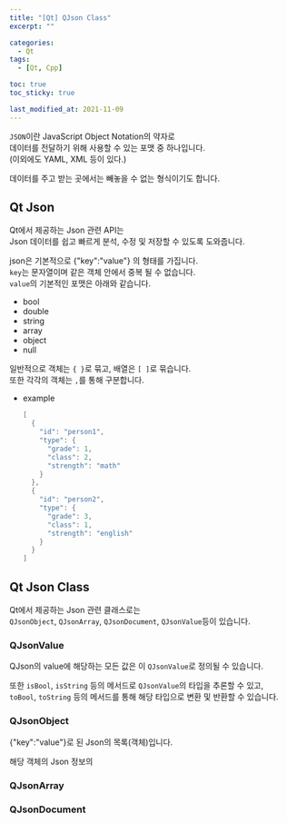 ```yaml
---
title: "[Qt] QJson Class"
excerpt: ""

categories:
  - Qt
tags:
  - [Qt, Cpp]

toc: true
toc_sticky: true

last_modified_at: 2021-11-09
---
```


`JSON`이란 JavaScript Object Notation의 약자로   
데이터를 전달하기 위해 사용할 수 있는 포맷 중 하나입니다.   
(이외에도 YAML, XML 등이 있다.)

데이터를 주고 받는 곳에서는 빼놓을 수 없는 형식이기도 합니다.

## Qt Json

Qt에서 제공하는 Json 관련 API는   
Json 데이터를 쉽고 빠르게 분석, 수정 및 저장할 수 있도록 도와줍니다.

json은 기본적으로 {"key":"value"} 의 형태를 가집니다.   
`key`는 문자열이며 같은 객체 안에서 중복 될 수 없습니다.   
`value`의 기본적인 포맷은 아래와 같습니다.

* bool
* double
* string
* array
* object
* null

일반적으로 객체는 `{ }`로 묶고, 배열은 `[ ]`로 묶습니다.   
또한 각각의 객체는 `,`를 통해 구분합니다.

* example
  ```cpp
  [
    {
      "id": "person1",
      "type": {
        "grade": 1,
        "class": 2,
        "strength": "math"
      }
    },
    {
      "id": "person2",
      "type": {
        "grade": 3,
        "class": 1,
        "strength": "english"
      }
    }
  ]
  ```

## Qt Json Class

Qt에서 제공하는 Json 관련 클래스로는   
`QJsonObject`, `QJsonArray`, `QJsonDocument`, `QJsonValue`등이 있습니다.

### QJsonValue

QJson의 value에 해당하는 모든 값은 이 `QJsonValue`로 정의될 수 있습니다.

또한 `isBool`, `isString` 등의 메서드로 `QJsonValue`의 타입을 추론할 수 있고,   
`toBool`, `toString` 등의 메서드를 통해 해당 타입으로 변환 및 반환할 수 있습니다.

### QJsonObject

{"key":"value"}로 된 Json의 목록(객체)입니다.

해당 객체의 Json 정보의 

### QJsonArray

### QJsonDocument